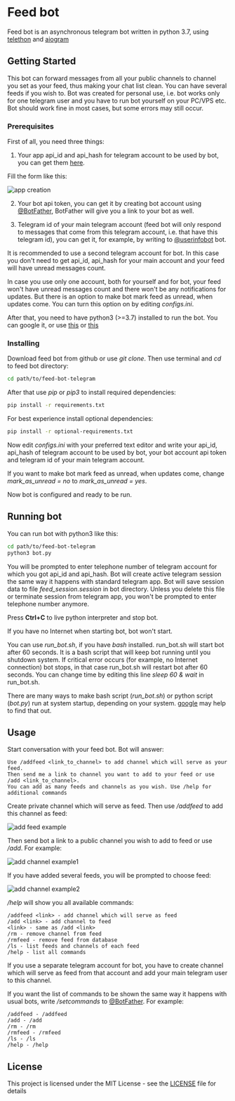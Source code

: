 # Feed bot

Feed bot is an asynchronous telegram bot written in python 3.7, using [telethon](https://github.com/LonamiWebs/Telethon) 
and [aiogram](https://github.com/aiogram/aiogram)

## Getting Started

This bot can forward messages from all your public channels to channel you set as your feed, thus making your chat list clean.
You can have several feeds if you wish to. Bot was created for personal use, i.e. bot works only for one telegram user 
and you have to run bot yourself on your PC/VPS etc. Bot should work fine in most cases, but some errors may still occur.

### Prerequisites

First of all, you need three things: 

1. Your app api_id and api_hash for telegram account to be used by bot, you can get them 
[here](https://my.telegram.org/apps). 

Fill the form like this:

![app creation](https://user-images.githubusercontent.com/42914399/56583917-59cb7b80-65e3-11e9-91ff-99d6031b944c.png)

2. Your bot api token, you can get it by creating bot account using [@BotFather](https://t.me/BotFather), 
BotFather will give you a link to your bot as well. 

3. Telegram id of your main telegram account (feed bot will only respond to messages  that come from this 
telegram account, i.e. that have this telegram id), you can get it, for example, by writing to 
[@userinfobot](https://t.me/userinfobot) bot.

It is recommended to use a second telegram account for bot. In this case you don't need to get api_id, api_hash for your 
main account and your feed will have unread messages count.

In case you use only one account, both for yourself and for bot, your feed won't have unread messages count and there 
won't be any notifications for updates. But there is an option to make bot mark feed as unread, when updates come. 
You can turn this option on by editing *configs.ini*.

After that, you need to have python3 (>=3.7) installed to run the bot. You can google it, or use 
[this](https://realpython.com/installing-python/) or [this](https://www.python.org/downloads/)

### Installing

Download feed bot from github or use *git clone*. Then use terminal and *cd* to feed bot directory:

```bash
cd path/to/feed-bot-telegram
```
After that use *pip* or *pip3* to install required dependencies:

```bash
pip install -r requirements.txt
```
For best experience install optional dependencies:

```bash
pip install -r optional-requirements.txt
```
Now edit *configs.ini* with your preferred text editor and write your api_id, api_hash of telegram account to be used by bot, 
your bot account api token and telegram id of your main telegram account.

If you want to make bot mark feed as unread, when updates come, change *mark_as_unread = no* to *mark_as_unread = yes*.

Now bot is configured and ready to be run.

## Running bot

You can run bot with python3 like this:

```bash
cd path/to/feed-bot-telegram
python3 bot.py
```
You will be prompted to enter telephone number of telegram account for which you got api_id and api_hash. Bot will create 
active telegram session the same way it happens with standard telegram app. Bot will save session data to file 
*feed_session.session* in bot directory. Unless you delete this file or terminate session from telegram app, you won't
be prompted to enter telephone number anymore.

Press **Ctrl+C** to live python interpreter and stop bot.

If you have no Internet when starting bot, bot won't start.

You can use *run_bot.sh*, if you have *bash* installed. run_bot.sh will start bot after 60 seconds. It is a bash script that 
will keep bot running until you shutdown system. If critical error occurs (for example, no Internet connection) bot stops, 
in that case run_bot.sh will restart bot after 60 seconds. You can change time by editing this line *sleep 60 & wait* 
in run_bot.sh.

There are many ways to make bash script (*run_bot.sh*) or python script (*bot.py*) run at system startup, depending on your 
system. [google](https://www.google.com) may help to find that out.

## Usage

Start conversation with your feed bot. Bot will answer:

```
Use /addfeed <link_to_channel> to add channel which will serve as your feed.
Then send me a link to channel you want to add to your feed or use /add <link_to_channel>.
You can add as many feeds and channels as you wish. Use /help for additional commands
```
Create private channel which will serve as feed. Then use */addfeed* to add this channel as feed:

![add feed example](https://user-images.githubusercontent.com/42914399/56163318-b4a71680-5fd6-11e9-9aed-1e081d2b64f3.png)

Then send bot a link to a public channel you wish to add to feed or use */add*. For example:

![add channel example1](https://user-images.githubusercontent.com/42914399/56162227-2c277680-5fd4-11e9-8d26-a366db538892.png)

If you have added several feeds, you will be prompted to choose feed:

![add channel example2](https://user-images.githubusercontent.com/42914399/56192112-60338380-6036-11e9-9a32-4ed51aba1675.png)

*/help* will show you all available commands:

```
/addfeed <link> - add channel which will serve as feed
/add <link> - add channel to feed
<link> - same as /add <link>
/rm - remove channel from feed
/rmfeed - remove feed from database
/ls - list feeds and channels of each feed
/help - list all commands
```
If you use a separate telegram account for bot, you have to create channel which will serve as feed from that account and 
add your main telegram user to this channel.

If you want the list of commands to be shown the same way it happens with usual bots, write */setcommands* to 
[@BotFather](https://t.me/BotFather). For example:
```
/addfeed - /addfeed
/add - /add
/rm - /rm
/rmfeed - /rmfeed
/ls - /ls
/help - /help
```

## License

This project is licensed under the MIT License - see the [LICENSE](LICENSE) file for details
